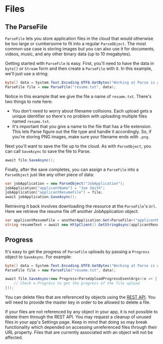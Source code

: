 # Files

## The ParseFile

`ParseFile` lets you store application files in the cloud that would otherwise be too large or cumbersome to fit into a regular `ParseObject`. The most common use case is storing images but you can also use it for documents, videos, music, and any other binary data (up to 10 megabytes).

Getting started with `ParseFile` is easy. First, you'll need to have the data in `byte[]` or `Stream` form and then create a `ParseFile` with it. In this example, we'll just use a string:

```csharp
byte[] data = System.Text.Encoding.UTF8.GetBytes("Working at Parse is great!");
ParseFile file = new ParseFile("resume.txt", data);
```

Notice in this example that we give the file a name of `resume.txt`. There's two things to note here: 

*   You don't need to worry about filename collisions. Each upload gets a unique identifier so there's no problem with uploading multiple files named `resume.txt`.
*   It's important that you give a name to the file that has a file extension. This lets Parse figure out the file type and handle it accordingly. So, if you're storing PNG images, make sure your filename ends with `.png`.

Next you'll want to save the file up to the cloud. As with `ParseObject`, you can call `SaveAsync` to save the file to Parse.

```csharp
await file.SaveAsync();
```

Finally, after the save completes, you can assign a `ParseFile` into a `ParseObject` just like any other piece of data:

```csharp
var jobApplication = new ParseObject("JobApplication");
jobApplication["applicantName"] = "Joe Smith";
jobApplication["applicantResumeFile"] = file;
await jobApplication.SaveAsync();
```

Retrieving it back involves downloading the resource at the `ParseFile`'s `Url`. Here we retrieve the resume file off another JobApplication object:

```csharp
var applicantResumeFile = anotherApplication.Get<ParseFile>("applicantResumeFile");
string resumeText = await new HttpClient().GetStringAsync(applicantResumeFile.Url);
```

## Progress

It's easy to get the progress of `ParseFile` uploads by passing a `Progress` object to `SaveAsync`. For example:

```csharp
byte[] data = System.Text.Encoding.UTF8.GetBytes("Working at Parse is great!");
ParseFile file = new ParseFile("resume.txt", data);

await file.SaveAsync(new Progress<ParseUploadProgressEventArgs>(e => {
    // Check e.Progress to get the progress of the file upload
}));
```

You can delete files that are referenced by objects using the [REST API](/docs/rest#files-deleting). You will need to provide the master key in order to be allowed to delete a file.

If your files are not referenced by any object in your app, it is not possible to delete them through the REST API. You may request a cleanup of unused files in your app's Settings page. Keep in mind that doing so may break functionality which depended on accessing unreferenced files through their URL property. Files that are currently associated with an object will not be affected.
